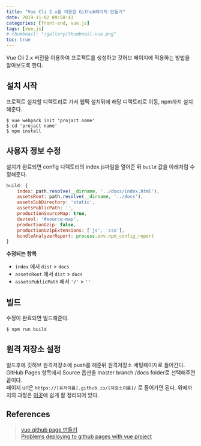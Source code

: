 ```yaml
---
title: "Vue Cli 2.x를 이용한 Github페이지 만들기"
date: 2019-11-02 09:58:43
categories: [front-end, vue.js]
tags: [vue.js]
# thumbnail: "/gallery/thumbnail-vue.png"
toc: true
---
```


Vue Cli 2.x 버전을 이용하여 프로젝트를 생성하고 깃허브 페이지에 적용하는 방법을 알아보도록 한다.

<!-- more -->

## 설치 시작
프로젝트 설치할 디렉토리로 가서 웹팩 설치뒤에 해당 디렉토리로 이동, npm까지 설치해준다.

```
$ vue webpack init 'projact name'
$ cd 'projact name'
$ npm install
```

## 사용자 정보 수정
설치가 완료되면 config 디렉토리의 index.js파일을 열어준 뒤 `build` 값을 아래처럼 수정해준다.

```javascript
build: {
    index: path.resolve(__dirname, '../docs/index.html'),
    assetsRoot: path.resolve(__dirname, '../docs'),
    assetsSubDirectory: 'static',
    assetsPublicPath: '',
    productionSourceMap: true,
    devtool: '#source-map',
    productionGzip: false,
    productionGzipExtensions: ['js', 'css'],
    bundleAnalyzerReport: process.env.npm_config_report
}
```

**수정되는 항목**
* `index` 에서 `dist` > `docs`
* `assetsRoot` 에서 `dist` > `docs`
* `assetsPublicPath` 에서 `'/'` > `''`

## 빌드
수정이 완료되면 빌드해준다.

```
$ npm run build
```

## 원격 저장소 설정
빌드후에 깃허브 원격저장소에 push를 해준뒤 원격저장소 세팅페이지로 들어간다.  
GitHub Pages 항목에서 Source 옵션을 master branch /docs folder로 선택해주면 끝이다.  
페이지 url은 `https://[유저이름].github.io/[저장소이름]/` 로 들어가면 된다. 위에까지의 과정은 [이곳](https://stackoverflow.com/questions/47615863/problems-deploying-to-github-pages-with-vue-project)에 쉽게 잘 정리되어 있다.


## References
> [vue github page 만들기](https://yhmane.tistory.com/72)  
> [Problems deploying to github pages with vue project](https://stackoverflow.com/questions/47615863/problems-deploying-to-github-pages-with-vue-project)
